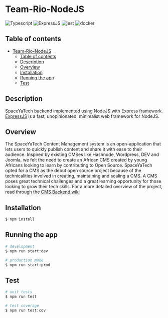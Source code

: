 # Team-Rio-NodeJS

![Typescript](https://img.shields.io/badge/Typescript-3178C6?style=for-the-badge&logo=typescript&logoColor=white)
![ExpressJS](https://img.shields.io/badge/Express-000000?style=for-the-badge&logo=express&logoColor=white)
![jest](https://img.shields.io/badge/Jest-C21325?style=for-the-badge&logo=jest&logoColor=white)
![docker](https://img.shields.io/badge/Docker-2496ED?style=for-the-badge&logo=docker&logoColor=white)

## Table of contents
- [Team-Rio-NodeJS](#team-rio-nodejs)
  - [Table of contents](#table-of-contents)
  - [Description](#description)
  - [Overview](#overview)
  - [Installation](#installation)
  - [Running the app](#running-the-app)
  - [Test](#test)

## Description

SpaceYaTech backend implemented using NodeJS with Express framework. [ExpressJS](https://expressjs.com/) is a fast, unopinionated, minimalist web framework for NodeJS.

## Overview

The SpaceYaTech Content Management system is an open-application that lets users to quickly publish content and share it with ease to their audience. Inspired by existing CMSes like Hashnode, Wordpress, DEV and Joomla, we felt the need to create an African CMS created by young Africans looking to learn by contributing to Open Source. SpaceYaTech opted for a CMS as the debut open source project because of the technicalities involved in creating, maintaining and scaling a CMS. A CMS poses great technical challenges and a great learning opportunity for those looking to grow their tech skills. For a more detailed overview of the project, read through the [CMS Backend wiki](https://github.com/SpaceyaTech/CMS-Backend-Repository/wiki/Technical-Description-Of-Product)

## Installation

```bash
$ npm install
```

## Running the app

```bash
# development
$ npm run start:dev

# production mode
$ npm run start:prod
```

## Test

```bash
# unit tests
$ npm run test

# test coverage
$ npm run test:cov
```